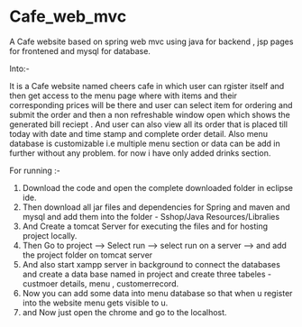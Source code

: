 # Cafe_web_mvc
A Cafe website based on spring web mvc using java for backend , jsp pages for frontened and mysql for database.

Into:-

It is a Cafe website named cheers cafe in which user can rgister itself and then get access to the menu page where with items and their corresponding prices will be there and user can select item for ordering and submit the order and then  a non refreshable window open which shows the generated bill reciept .
And user can also view all its order that is placed till today with date and time stamp and complete order detail.
Also menu database is customizable i.e multiple menu section or data can be add in further without any problem. for now i have only added drinks section.


For running :-

1. Download the code and open the complete downloaded folder in eclipse ide.
2. Then download all jar files and dependencies for Spring and maven and mysql and add them into the folder -  Sshop/Java Resources/Libralies
3. And Create a tomcat Server for executing the files and for hosting project locally.
4. Then Go to project --> Select run --> select run on a server --> and add the project folder on tomcat server
5. And also start xampp server in background to connect the databases and create a data base named in project  and create three tabeles - custmoer details, menu , customerrecord.
6. Now you can add some data into menu database so that when u register into the website menu gets visible to u.
7. and Now  just open the chrome and go to the localhost.


